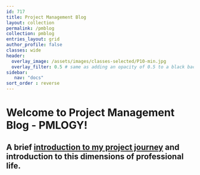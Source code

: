 ```yaml
---
id: 717    
title: Project Management Blog
layout: collection
permalink: /pmblog
collection: pmblog
entries_layout: grid
author_profile: false
classes: wide
header:
  overlay_image: /assets/images/classes-selected/P10-min.jpg
  overlay_filter: 0.5 # same as adding an opacity of 0.5 to a black background
sidebar:
   nav: "docs"
sort_order : reverse   
---
```

 
# Welcome to Project Management Blog - PMLOGY!

## A brief [introduction to my project journey](/pmlogy-home/) and introduction to this dimensions of professional life.
